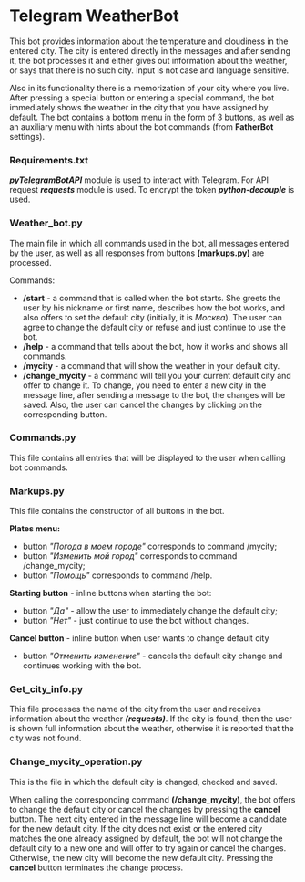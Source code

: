 # Telegram WeatherBot
This bot provides information about the temperature and cloudiness in the entered city. The city is entered directly in the messages and after sending it, the bot processes it and either gives out information about the weather, or says that there is no such city. Input is not case and language sensitive.

Also in its functionality there is a memorization of your city where you live. After pressing a special button or entering a special command, the bot immediately shows the weather in the city that you have assigned by default. The bot contains a bottom menu in the form of 3 buttons, as well as an auxiliary menu with hints about the bot commands (from **FatherBot** settings).


### Requirements.txt
***pyTelegramBotAPI*** module is used to interact with Telegram. For API request ***requests*** module is used. To encrypt the token ***python-decouple*** is used.


### Weather_bot.py
The main file in which all commands used in the bot, all messages entered by the user, as well as all responses from buttons **(markups.py)** are processed.

Commands:
+ **/start** - a command that is called when the bot starts. She greets the user by his nickname or first name, describes how the bot works, and also offers to set the default city (initially, it is *Москва*). The user can agree to change the default city or refuse and just continue to use the bot.
+ **/help** - a command that tells about the bot, how it works and shows all commands.
+ **/mycity** - a command that will show the weather in your default city.
+ **/change_mycity** - a command will tell you your current default city and offer to change it. To change, you need to enter a new city in the message line, after sending a message to the bot, the changes will be saved. Also, the user can cancel the changes by clicking on the corresponding button.


### Commands.py
This file contains all entries that will be displayed to the user when calling bot commands.


### Markups.py
This file contains the constructor of all buttons in the bot.

**Plates menu:**
+ button *"Погода в моем городе"* corresponds to command /mycity;
+ button *"Изменить мой город"* corresponds to command /change_mycity;
+ button *"Помощь"* corresponds to command /help.

**Starting button** - inline buttons when starting the bot:
+ button *"Да"* - allow the user to immediately change the default city;
+ button *"Нет"* - just continue to use the bot without changes.

**Cancel button** - inline button when user wants to change default city
+ button *"Отменить изменение"* - cancels the default city change and continues working with the bot.


### Get_city_info.py
This file processes the name of the city from the user and receives information about the weather ***(requests)***. If the city is found, then the user is shown full information about the weather, otherwise it is reported that the city was not found.


### Change_mycity_operation.py
This is the file in which the default city is changed, checked and saved.

When calling the corresponding command **(/change_mycity)**, the bot offers to change the default city or cancel the changes by pressing the **cancel** button. The next city entered in the message line will become a candidate for the new default city. If the city does not exist or the entered city matches the one already assigned by default, the bot will not change the default city to a new one and will offer to try again or cancel the changes. Otherwise, the new city will become the new default city.
Pressing the **cancel** button terminates the change process.
